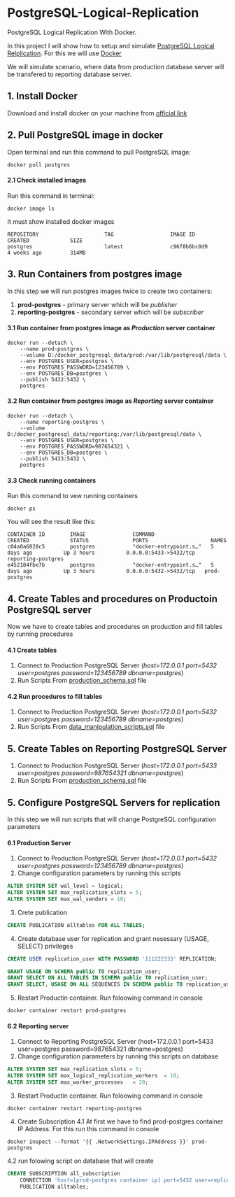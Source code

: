 # PostgreSQL-Logical-Replication
PostgreSQL Logical Replication With Docker.

In this project I will show how to setup and simulate [PostgreSQL Logical Relplication](https://www.postgresql.org/docs/13/logical-replication.html).
For this we will use [Docker](https://www.docker.com/)

We will simulate scenario, where data from production database server will be transfered to reporting database server.

## 1. Install Docker 
Download and install docker on your machine from [official link](https://www.docker.com/get-started)

## 2. Pull PostgreSQL image in docker 
Open terminal and run this command to pull PostgreSQL image:
```docker
docker pull postgres
```
#### 2.1 Check installed images
Run this command in terminal:
```docker
docker image ls
```
It must show installed docker images
```docker
REPOSITORY                     TAG                  IMAGE ID            CREATED             SIZE
postgres                       latest               c96f8b6bc0d9        4 weeks ago         314MB
```

## 3. Run Containers from postgres image 
In this step we will run postgres images twice to create two containers:
1. **prod-postgres** - primary server which will be *publisher*
2. **reporting-postgres** - secondary server which will be *subscriber*

#### 3.1 Run container from postgres image as *Production* server container
```docker
docker run --detach \
    --name prod-postgres \
    --volume D:/docker_postgresql_data/prod:/var/lib/postgresql/data \
    --env POSTGRES_USER=postgres \
    --env POSTGRES_PASSWORD=123456789 \
    --env POSTGRES_DB=postgres \
    --publish 5432:5432 \
    postgres
```
#### 3.2 Run container from postgres image as *Reporting* server container
```docker
docker run --detach \
    --name reporting-postgres \
    --volume D:/docker_postgresql_data/reporting:/var/lib/postgresql/data \
    --env POSTGRES_USER=postgres \
    --env POSTGRES_PASSWORD=987654321 \
    --env POSTGRES_DB=postgres \
    --publish 5433:5432 \
    postgres
```
#### 3.3 Check running containers
Run this command to vew running containers
```docker
docker ps
```
You will see the result like this:
```docker
CONTAINER ID        IMAGE               COMMAND                  CREATED             STATUS              PORTS                    NAMES
c04a0a6828c5        postgres            "docker-entrypoint.s…"   5 days ago          Up 3 hours          0.0.0.0:5433->5432/tcp   reporting-postgres
e452184fbe7b        postgres            "docker-entrypoint.s…"   5 days ago          Up 3 hours          0.0.0.0:5432->5432/tcp   prod-postgres
```

## 4. Create Tables and procedures on Productoin PostgreSQL server
Now we have to create tables and procedures on production and fill tables by running procedures

#### 4.1 Create tables
1. Connect to Production PostgreSQL Server (*host=172.0.0.1 port=5432 user=postgres password=123456789 dbname=postgres*)
2. Run Scripts From [production_schema.sql](https://github.com/IrakliTabagari/PostgreSQL-Logical-Replication/blob/main/production_schema.sql) file

#### 4.2 Run procedures to fill tables
1. Connect to Production PostgreSQL Server (*host=172.0.0.1 port=5432 user=postgres password=123456789 dbname=postgres*)
2. Run Scripts From [data_manipulation_scripts.sql](https://github.com/IrakliTabagari/PostgreSQL-Logical-Replication/blob/main/data_manipulation_scripts.sql) file

## 5. Create Tables on Reporting PostgreSQL Server
1. Connect to Production PostgreSQL Server (*host=172.0.0.1 port=5433 user=postgres password=987654321 dbname=postgres*)
2. Run Scripts From [production_schema.sql](https://github.com/IrakliTabagari/PostgreSQL-Logical-Replication/blob/main/production_schema.sql) file 

## 5. Configure PostgreSQL Servers for replication
In this step we will run scripts that will change PostgreSQL configuration parameters

#### 6.1 Production Server
1. Connect to Production PostgreSQL Server (*host=172.0.0.1 port=5432 user=postgres password=123456789 dbname=postgres*)
2. Change configuration parameters by running this scripts
```sql
ALTER SYSTEM SET wal_level = logical;
ALTER SYSTEM SET max_replication_slots = 5;
ALTER SYSTEM SET max_wal_senders = 10;
```
3. Crete publication
```sql
CREATE PUBLICATION alltables FOR ALL TABLES;
```
4. Create database user for replication and grant nesessary (USAGE, SELECT) privileges
```sql
CREATE USER replication_user WITH PASSWORD '111222333' REPLICATION;

GRANT USAGE ON SCHEMA public TO replication_user;
GRANT SELECT ON ALL TABLES IN SCHEMA public TO replication_user;
GRANT SELECT, USAGE ON ALL SEQUENCES IN SCHEMA public TO replication_user;
```
5. Restart Productin container. Run foloowing command in console
```docker
docker container restart prod-postgres
```

#### 6.2 Reporting server
1. Connect to Reporting PostgreSQL Server (host=172.0.0.1 port=5433 user=postgres password=987654321 dbname=postgres)
2. Change configuration parameters by running this scripts on database
```sql
ALTER SYSTEM SET max_replication_slots = 5;
ALTER SYSTEM SET max_logical_replication_workers  = 10;
ALTER SYSTEM SET max_worker_processes   = 20;
```
3. Restart Productin container. Run foloowing command in console
```docker
docker container restart reporting-postgres
```
4. Create Subscription
4.1 At first we have to find prod-postgres container IP Address. For this run this command in console
```docker
docker inspect --format '{{ .NetworkSettings.IPAddress }}' prod-postgres
```
4.2 run folowing script on database that will create
```sql
CREATE SUBSCRIPTION all_subscription
    CONNECTION 'host=[prod-postgres container ip] port=5432 user=replication_user password=111222333 dbname=postgres'
    PUBLICATION alltables;
```
